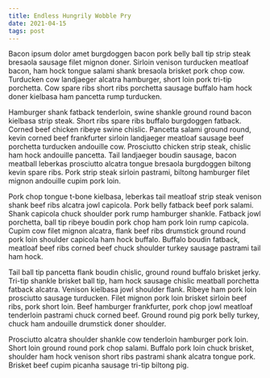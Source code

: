```yaml
---
title: Endless Hungrily Wobble Pry
date: 2021-04-15
tags: post
---
```


Bacon ipsum dolor amet burgdoggen bacon pork belly ball tip strip steak bresaola sausage filet mignon doner.  Sirloin venison turducken meatloaf bacon, ham hock tongue salami shank bresaola brisket pork chop cow.  Turducken cow landjaeger alcatra hamburger, short loin pork tri-tip porchetta.  Cow spare ribs short ribs porchetta sausage buffalo ham hock doner kielbasa ham pancetta rump turducken.

Hamburger shank fatback tenderloin, swine shankle ground round bacon kielbasa strip steak.  Short ribs spare ribs buffalo burgdoggen fatback.  Corned beef chicken ribeye swine chislic.  Pancetta salami ground round, kevin corned beef frankfurter sirloin landjaeger meatloaf sausage beef porchetta turducken andouille cow.  Prosciutto chicken strip steak, chislic ham hock andouille pancetta.  Tail landjaeger boudin sausage, bacon meatball leberkas prosciutto alcatra tongue bresaola burgdoggen biltong kevin spare ribs.  Pork strip steak sirloin pastrami, biltong hamburger filet mignon andouille cupim pork loin.

Pork chop tongue t-bone kielbasa, leberkas tail meatloaf strip steak venison shank beef ribs alcatra jowl capicola.  Pork belly fatback beef pork salami.  Shank capicola chuck shoulder pork rump hamburger shankle.  Fatback jowl porchetta, ball tip ribeye boudin pork chop ham pork loin rump capicola.  Cupim cow filet mignon alcatra, flank beef ribs drumstick ground round pork loin shoulder capicola ham hock buffalo.  Buffalo boudin fatback, meatloaf beef ribs corned beef chuck shoulder turkey sausage pastrami tail ham hock.

Tail ball tip pancetta flank boudin chislic, ground round buffalo brisket jerky.  Tri-tip shankle brisket ball tip, ham hock sausage chislic meatball porchetta fatback alcatra.  Venison kielbasa jowl shoulder flank.  Ribeye ham pork loin prosciutto sausage turducken.  Filet mignon pork loin brisket sirloin beef ribs, pork short loin.  Beef hamburger frankfurter, pork chop jowl meatloaf tenderloin pastrami chuck corned beef.  Ground round pig pork belly turkey, chuck ham andouille drumstick doner shoulder.

Prosciutto alcatra shoulder shankle cow tenderloin hamburger pork loin.  Short loin ground round pork chop salami.  Buffalo pork loin chuck brisket, shoulder ham hock venison short ribs pastrami shank alcatra tongue pork.  Brisket beef cupim picanha sausage tri-tip biltong pig.